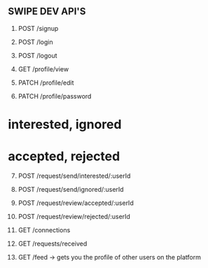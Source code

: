 ## SWIPE DEV API'S

1. POST /signup
2. POST /login
3. POST /logout

4. GET /profile/view
5. PATCH /profile/edit
6. PATCH /profile/password

# interested, ignored

# accepted, rejected

7. POST /request/send/interested/:userId
8. POST /request/send/ignored/:userId

9. POST /request/review/accepted/:userId
10. POST /request/review/rejected/:userId

11. GET /connections
12. GET /requests/received
13. GET /feed -> gets you the profile of other users on the platform
